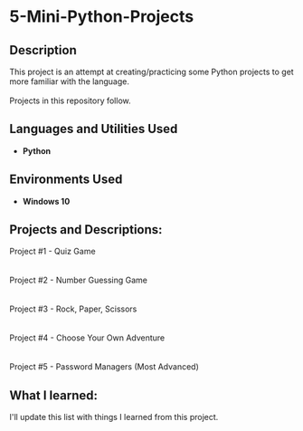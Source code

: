 <h1>5-Mini-Python-Projects</h1>

<h2>Description</h2>
This project is an attempt at creating/practicing some Python projects to get more familiar with the language.
<br><br/>
Projects in this repository follow.


<h2>Languages and Utilities Used</h2>

- <b>Python</b> 

<h2>Environments Used </h2>

- <b>Windows 10</b> 

<h2>Projects and Descriptions:</h2>

<p align="left">
Project #1 - Quiz Game<br/>
<br />
<br />
Project #2 - Number Guessing Game<br/>
<br />
<br />
Project #3 - Rock, Paper, Scissors<br/>
<br />
<br />
Project #4 - Choose Your Own Adventure <br/>
<br />
<br />
Project #5 - Password Managers (Most Advanced) <br/>

<h2>What I learned:</h2>
I'll update this list with things I learned from this project.

<!--
 ```diff
- text in red
+ text in green
! text in orange
# text in gray
@@ text in purple (and bold)@@
```
--!>
